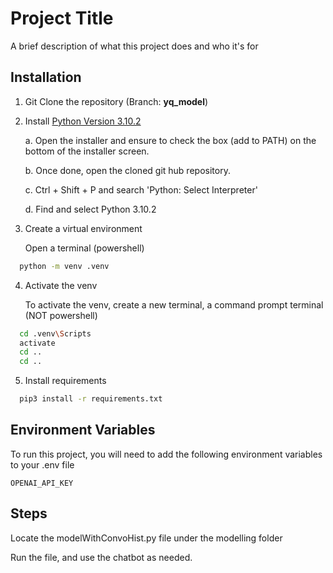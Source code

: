 
# Project Title

A brief description of what this project does and who it's for


## Installation

1. Git Clone the repository (Branch: **yq_model**)

2. Install [Python Version 3.10.2](https://www.python.org/downloads/release/python-3102/)

      a. Open the installer and ensure to check the box (add to PATH) on the bottom of the installer screen.

      b.	Once done, open the cloned git hub repository.

      c.	Ctrl + Shift + P and search 'Python: Select Interpreter'
  
      d.	Find and select Python 3.10.2 


3. Create a virtual environment

   Open a terminal (powershell)
   
```bash
  python -m venv .venv
```

4. Activate the venv

   To activate the venv, create a new terminal, a command prompt terminal (NOT powershell)
      
```bash
  cd .venv\Scripts
  activate
  cd ..
  cd ..
```

5. Install requirements

```bash
  pip3 install -r requirements.txt
```



    
## Environment Variables

To run this project, you will need to add the following environment variables to your .env file

`OPENAI_API_KEY`


## Steps

Locate the modelWithConvoHist.py file under the modelling folder

Run the file, and use the chatbot as needed.
